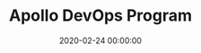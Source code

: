 ---
title: 'Apollo DevOps Program'
description: >
 Recently ABN AMRO embraced their DevOps journey, recognizing that they need to continue in the path of continuous improvement. The market demands are high, and they continue to crunch knowledge and create new insights on top of the previous transformations.
 <br />
 <br />
 Join João during the Retail Banking Day to understand the Apollo DevOps Program wihin ABN AMRO.
conference: 'ABN AMRO Retail Banking Day'
type: 'talk'
location: 'Amsterdam, The Netherlands'
website: 'https://abnamro.nl/'
date: 2020-02-24 00:00:00
featured_image: 'https://upload.wikimedia.org/wikipedia/commons/thumb/b/b5/Devops.svg/1200px-Devops.svg.png'
---